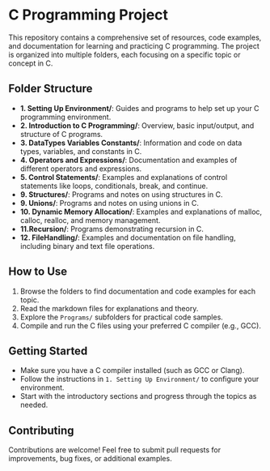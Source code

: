 # C Programming Project

This repository contains a comprehensive set of resources, code examples, and documentation for learning and practicing C programming. The project is organized into multiple folders, each focusing on a specific topic or concept in C.

## Folder Structure

- **1. Setting Up Environment/**: Guides and programs to help set up your C programming environment.
- **2. Introduction to C Programming/**: Overview, basic input/output, and structure of C programs.
- **3. DataTypes Variables Constants/**: Information and code on data types, variables, and constants in C.
- **4. Operators and Expressions/**: Documentation and examples of different operators and expressions.
- **5. Control Statements/**: Examples and explanations of control statements like loops, conditionals, break, and continue.
- **9. Structures/**: Programs and notes on using structures in C.
- **9. Unions/**: Programs and notes on using unions in C.
- **10. Dynamic Memory Allocation/**: Examples and explanations of malloc, calloc, realloc, and memory management.
- **11.Recursion/**: Programs demonstrating recursion in C.
- **12. FileHandling/**: Examples and documentation on file handling, including binary and text file operations.

## How to Use

1. Browse the folders to find documentation and code examples for each topic.
2. Read the markdown files for explanations and theory.
3. Explore the `Programs/` subfolders for practical code samples.
4. Compile and run the C files using your preferred C compiler (e.g., GCC).

## Getting Started

- Make sure you have a C compiler installed (such as GCC or Clang).
- Follow the instructions in `1. Setting Up Environment/` to configure your environment.
- Start with the introductory sections and progress through the topics as needed.

## Contributing

Contributions are welcome! Feel free to submit pull requests for improvements, bug fixes, or additional examples.
